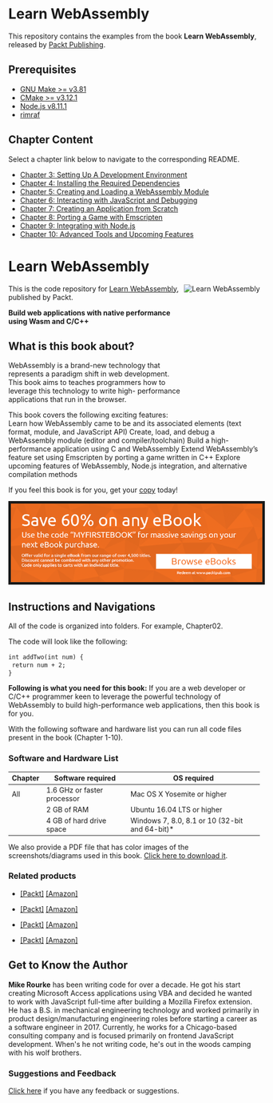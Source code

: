 # Learn WebAssembly
This repository contains the examples from the book **Learn WebAssembly**, released by [Packt Publishing](https://www.packtpub.com).

## Prerequisites
- [GNU Make >= v3.81](https://www.gnu.org/software/make)
- [CMake >= v3.12.1](https://cmake.org)
- [Node.js v8.11.1](https://nodejs.org/en)
- [rimraf](https://www.npmjs.com/package/rimraf)

## Chapter Content
Select a chapter link below to navigate to the corresponding README.

- [Chapter 3: Setting Up A Development Environment](chapter-03-dev-env/README.md)
- [Chapter 4: Installing the Required Dependencies](chapter-04-installing-deps/README.md)
- [Chapter 5: Creating and Loading a WebAssembly Module](chapter-05-create-load-module/README.md)
- [Chapter 6: Interacting with JavaScript and Debugging](chapter-06-interact-with-js/README.md)
- [Chapter 7: Creating an Application from Scratch](chapter-07-cook-the-books/README.md)
- [Chapter 8: Porting a Game with Emscripten](chapter-08-tetris/README.md)
- [Chapter 9: Integrating with Node.js](chapter-09-node/README.md)
- [Chapter 10: Advanced Tools and Upcoming Features](chapter-10-advanced-tools/README.md)


# Learn WebAssembly

<a href="https://www.packtpub.com/web-development/learn-webassembly?utm_source=github&utm_medium=repository&utm_campaign=9781788997379 "><img src="https://d1ldz4te4covpm.cloudfront.net/sites/default/files/imagecache/ppv4_main_book_cover/B09984.png" alt="Learn WebAssembly" height="256px" align="right"></a>

This is the code repository for [Learn WebAssembly](https://www.packtpub.com/web-development/learn-webassembly?utm_source=github&utm_medium=repository&utm_campaign=9781788997379 ), published by Packt.

**Build web applications with native performance using Wasm and C/C++**

## What is this book about?
WebAssembly is a brand-new technology that represents a paradigm shift in web development. This book aims to teaches programmers how to leverage this technology to write high- performance applications that run in the browser.

This book covers the following exciting features:
Learn how WebAssembly came to be and its associated elements (text format, module, and JavaScript API) 
Create, load, and debug a WebAssembly module (editor and compiler/toolchain) 
Build a high-performance application using C and WebAssembly 
Extend WebAssembly’s feature set using Emscripten by porting a game written in C++ 
Explore upcoming features of WebAssembly, Node.js integration, and alternative compilation methods 

If you feel this book is for you, get your [copy](https://www.amazon.com/dp/1788997379) today!

<a href="https://www.packtpub.com/?utm_source=github&utm_medium=banner&utm_campaign=GitHubBanner"><img src="https://raw.githubusercontent.com/PacktPublishing/GitHub/master/GitHub.png" 
alt="https://www.packtpub.com/" border="5" /></a>

## Instructions and Navigations
All of the code is organized into folders. For example, Chapter02.

The code will look like the following:
```
int addTwo(int num) {
 return num + 2;
}
```

**Following is what you need for this book:**
If you are a web developer or C/C++ programmer keen to leverage the powerful technology of WebAssembly to build high-performance web applications, then this book is for you.

With the following software and hardware list you can run all code files present in the book (Chapter 1-10).
### Software and Hardware List
| Chapter | Software required | OS required |
| -------- | ------------------------------------ | ----------------------------------- |
| All | 1.6 GHz or faster processor | Mac OS X Yosemite or higher |
|  | 2 GB of RAM | Ubuntu 16.04 LTS or higher |
|  | 4 GB of hard drive space | Windows 7, 8.0, 8.1 or 10 (32-bit and 64-bit)* |

We also provide a PDF file that has color images of the screenshots/diagrams used in this book. [Click here to download it](https://www.packtpub.com/sites/default/files/downloads/9781788997379_ColorImages.pdf).

### Related products
*  [[Packt]]() [[Amazon]](https://www.amazon.com/dp/)

*  [[Packt]]() [[Amazon]](https://www.amazon.com/dp/)

*  [[Packt]]() [[Amazon]](https://www.amazon.com/dp/)

*  [[Packt]]() [[Amazon]](https://www.amazon.com/dp/)

## Get to Know the Author
**Mike Rourke**
 has been writing code for over a decade. He got his start creating Microsoft Access applications using VBA and decided he wanted to work with JavaScript full-time after building a Mozilla Firefox extension. He has a B.S. in mechanical engineering technology and worked primarily in product design/manufacturing engineering roles before starting a career as a software engineer in 2017. Currently, he works for a Chicago-based consulting company and is focused primarily on frontend JavaScript development. When's he not writing code, he's out in the woods camping with his wolf brothers.

### Suggestions and Feedback
[Click here](https://docs.google.com/forms/d/e/1FAIpQLSdy7dATC6QmEL81FIUuymZ0Wy9vH1jHkvpY57OiMeKGqib_Ow/viewform) if you have any feedback or suggestions.



